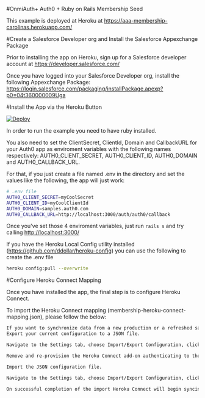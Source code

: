#OnmiAuth+ Auth0 + Ruby on Rails Membership Seed

This example is deployed at Heroku at https://aaa-membership-carolinas.herokuapp.com/

#Create a Salesforce Developer org and Install the Salesforce Appexchange Package

Prior to installing the app on Heroku, sign up for a Salesforce developer account at https://developer.salesforce.com/

Once you have logged into your Salesforce Developer org, install the following Appexchange Package:
https://login.salesforce.com/packaging/installPackage.apexp?p0=04t360000009Uga

#Install the App via the Heroku Button

[![Deploy](https://www.herokucdn.com/deploy/button.png)](https://heroku.com/deploy)

In order to run the example you need to have ruby installed.

You also need to set the ClientSecret, ClientId, Domain and CallbackURL for your Auth0 app as enviroment variables with the following names respectively: AUTH0_CLIENT_SECRET, AUTH0_CLIENT_ID, AUTH0_DOMAIN and AUTH0_CALLBACK_URL.

For that, if you just create a file named .env in the directory and set the values like the following, the app will just work:

````bash
# .env file
AUTH0_CLIENT_SECRET=myCoolSecret
AUTH0_CLIENT_ID=myCoolClientId
AUTH0_DOMAIN=samples.auth0.com
AUTH0_CALLBACK_URL=http://localhost:3000/auth/auth0/callback
````
Once you've set those 4 enviroment variables, just run `rails s` and try calling [http://localhost:3000/](http://localhost:3000/)

If you have the Heroku Local Config utility installed (https://github.com/ddollar/heroku-config) you can use the following to create the .env file
````bash
heroku config:pull --overwrite
````

#Configure Heroku Connect Mapping

Once you have installed the app, the final step is to configure Heroku Connect.

To import the Heroku Connect mapping (membership-heroku-connect-mapping.json), please follow the below:

````bash
If you want to synchronize data from a new production or a refreshed sandbox organization you will need to:
Export your current configuration to a JSON file.

Navigate to the Settings tab, choose Import/Export Configuration, click the Export button and then on the confirmation page click Export to download the file.

Remove and re-provision the Heroku Connect add-on authenticating to the new Salesforce organization.

Import the JSON configuration file.

Navigate to the Settings tab, choose Import/Export Configuration, click the Import button and then click Choose file to locate the file to upload. Click the Upload button to begin the import.

On successful completion of the import Heroku Connect will begin syncing data from your new Salesforce organization into the database.
````
